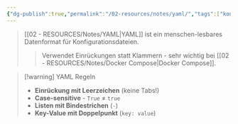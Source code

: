 ```yaml
---
{"dg-publish":true,"permalink":"/02-resources/notes/yaml/","tags":["konfiguration/format","informatik/virtualisierung/docker/compose"],"noteIcon":"","updated":"2025-09-10T16:40:28.102+02:00"}
---
```



>[[02 - RESOURCES/Notes/YAML\|YAML]] ist ein menschen-lesbares Datenformat für Konfigurationsdateien.
>>Verwendet Einrückungen statt Klammern - sehr wichtig bei [[02 - RESOURCES/Notes/Docker Compose\|Docker Compose]].

>[!warning] YAML Regeln
>- **Einrückung mit Leerzeichen** (keine Tabs!)
>- **Case-sensitive** - `True` ≠ `true`
>- **Listen mit Bindestrichen** (`-`)
>- **Key-Value mit Doppelpunkt** (`key: value`)